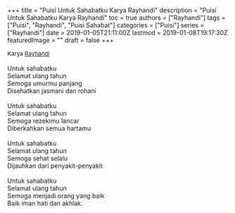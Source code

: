 +++
title = "Puisi Untuk Sahabatku Karya Rayhandi"
description = "Puisi Untuk Sahabatku Karya Rayhandi"
toc = true
authors = ["Rayhandi"]
tags = ["Puisi", "Rayhandi", "Puisi Sahabat"]
categories = ["Puisi"]
series = ["Rayhandi"]
date = 2019-01-05T21:11:00Z
lastmod = 2019-01-08T19:17:30Z
featuredImage = ""
draft = false
+++

<div style="text-align: justify;">
<div style="font-size: small;">Karya <a href="/authors/rayhandi/" target="_blank">Rayhandi</a></div><br />
Untuk sahabatku<br />Selamat ulang tahun<br />Semoga umurmu panjang<br />Disehatkan jasmani dan rohani<br /><br />Untuk sahabatku<br />Selamat ulang tahun<br />Semoga rezekimu lancar<br />Diberkahkan semua hartamu<br /><br />Untuk sahabatku<br />Selamat ulang tahun<br />Semoga sehat selalu<br />Dijauhkan dari penyakit-penyakit<br /><br />Untuk sahabatku<br />Selamat ulang tahun<br />Semoga menjadi orang yang baik<br />Baik iman hati dan akhlak.</div>
